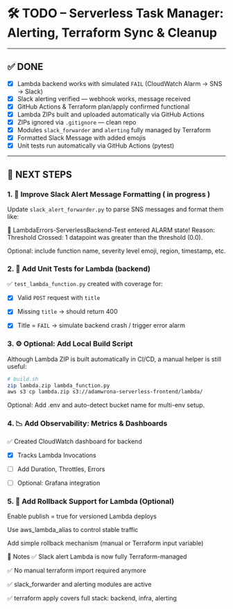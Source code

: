 # 🛠️ TODO – Serverless Task Manager: Alerting, Terraform Sync & Cleanup

---

## ✅ DONE

- [x] Lambda backend works with simulated `FAIL` (CloudWatch Alarm → SNS → Slack)  
- [x] Slack alerting verified — webhook works, message received  
- [x] GitHub Actions & Terraform plan/apply confirmed functional  
- [x] Lambda ZIPs built and uploaded automatically via GitHub Actions  
- [x] ZIPs ignored via `.gitignore` — clean repo  
- [x] Modules `slack_forwarder` and `alerting` fully managed by Terraform  
- [x] Formatted Slack Message with added emojis
- [x] Unit tests run automatically via GitHub Actions (pytest)

---

## 🔁 NEXT STEPS

### 1. 🎨 Improve Slack Alert Message Formatting ( in progress )

Update `slack_alert_forwarder.py` to parse SNS messages and format them like:

🚨 LambdaErrors-ServerlessBackend-Test entered ALARM state!
Reason: Threshold Crossed: 1 datapoint was greater than the threshold (0.0).


Optional: include function name, severity level emoji, region, timestamp, etc.


### 2. 🧪 Add Unit Tests for Lambda (backend)

✅ `test_lambda_function.py` created with coverage for:

- [x] Valid `POST` request with `title`  
- [x] Missing `title` → should return 400  
- [x] Title = `FAIL` → simulate backend crash / trigger error alarm



### 3. ⚙️ Optional: Add Local Build Script

Although Lambda ZIP is built automatically in CI/CD, a manual helper is still useful:

```bash
# build.sh
zip lambda.zip lambda_function.py
aws s3 cp lambda.zip s3://adamwrona-serverless-frontend/lambda/
```

Optional: Add .env and auto-detect bucket name for multi-env setup.

### 4. 📉 Add Observability: Metrics & Dashboards

✅ Created CloudWatch dashboard for backend

- [x] Tracks Lambda Invocations
- [ ] Add Duration, Throttles, Errors
- [ ] Optional: Grafana integration


### 5. 🔁 Add Rollback Support for Lambda (Optional)
 Enable publish = true for versioned Lambda deploys

 Use aws_lambda_alias to control stable traffic

 Add simple rollback mechanism (manual or Terraform input variable)



🧭 Notes
✅ Slack alert Lambda is now fully Terraform-managed

✅ No manual terraform import required anymore

✅ slack_forwarder and alerting modules are active

✅ terraform apply covers full stack: backend, infra, alerting
